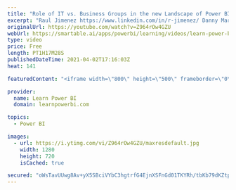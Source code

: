 ```yaml
---
title: "Role of IT vs. Business Groups in the new Landscape of Power BI / Self-Service BI 🔴 TalkPowerBI LIVE"
excerpt: "Raul Jimenez https://www.linkedin.com/in/r-jimenez/ Danny Martens https://www.linkedin.com/in/dannymartenscma/ Does Self-Service BI mean that IT is redundant and not needed anymore? Or to the contrary the role of IT is even more critical than before. But IT DOES NEED TO CHANGE! Big time. The Old IT needs"
originalUrl: https://youtube.com/watch?v=Z964rOw4GZU
webUrl: https://smartable.ai/apps/powerbi/learning/videos/learn-power-bi-role-of-it-vs-business-groups-in-the-new-landscape-of-power-bi-self-service-bi-talkpowerbi-live/
type: video
price: Free
length: PT1H17M28S
publishedDateTime: 2021-04-02T17:16:03Z
heat: 141

featuredContent: "<iframe width=\"800\" height=\"500\" frameborder=\"0\" src=\"https://www.youtube.com/embed/Z964rOw4GZU\" allow=\"accelerometer; autoplay; encrypted-media; gyroscope; picture-in-picture\" allowfullscreen></iframe>"

provider:
  name: Learn Power BI
  domain: learnpowerbi.com

topics:
  - Power BI

images:
  - url: https://i.ytimg.com/vi/Z964rOw4GZU/maxresdefault.jpg
    width: 1280
    height: 720
    isCached: true

secured: "oWsTavUUwg8Av+yX5SBciVYbC3hgtrfG4EjnXSFnGd01TKYRh/tbKb79dKZtpS5bdJNYz9DEhIhhlhHuoQasZmpjfCMorytW7gPFvb3ORCz79Kg+2EtkW29rgG+abs1K4GBKj43ECf2TJ0/oT1w2BajpoC+e95IQjvW6KnGbjAaBp8HOJfWJr/1uMFrOGn5szbvrI/m0bTYcTf8my6GRWDr6xMu0+b9LiZU7QpqmQZA9owUdR09WgiIcfF4g33JNYDm0U7DzJHLcg9jg/hKfMGGzpJ6IcGyeX6S+IkQ8TWPs0bvmC7ghrcsQbn3x1oQslnwaRDUTixZ42AdRJbmRdDNA7D2Rlz+1fBtxT/QbNfJXMailxwP8+0yixnh071T7GB+mJd+EleOsOxOWr8uaWmRbXC3FwKS5NL2uRR/wm+Q=;M66pwSBH7+kcW1w9khCSBQ=="
---
```


